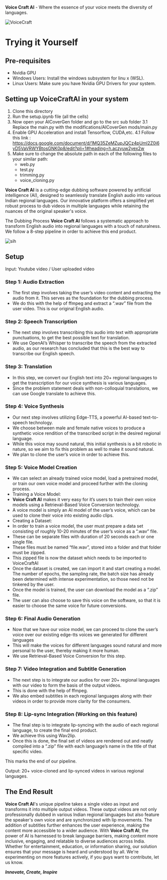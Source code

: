 **Voice Craft AI** - Where the essence of your voice meets the diversity of languages.


![VoiceCraft](https://github.com/HallowSiddharth/VoiceCraftAI/assets/120928306/8e7ac6c1-5331-4f90-8a50-4bd821b49c69)



# Trying it Yourself

## Pre-requisites
- Nvidia GPU
- Windows Users: Install the windows subsystem for linu x (WSL).
- Linux Users: Make sure you have Nvidia GPU Drivers for your system.

## Setting up VoiceCraftAI in your system
1. Clone this directory
2. Run the setup.ipynb file (all the cells)
3. Now open your AICoverGen folder and go to the src sub folder
	3.1 Replace the main.py with the modifications/AICoverGen mods/main.py
4. Enable GPU Acceleration and install Tensorflow, CUDA,etc.
	4.1 Follow this link : https://docs.google.com/document/d/1MQ35ZeMZupJQCz4pUmI2Z0j6yD5VaVRWYBtosGNK0p8/edit?pli=1#heading=h.aczyuw2yex2w
5. Make sure to change the absolute path in each of the following files to your similar path:
   	- web.py
   	- test.py
   	- trimming.py
   	- voice_cloning.py

**Voice Craft AI** is a cutting-edge dubbing software powered by artificial intelligence (AI), designed to seamlessly translate English audio into various Indian regional languages. Our innovative platform offers a simplified yet robust process to dub videos in multiple languages while retaining the nuances of the original speaker's voice.

The Dubbing Process
**Voice Craft AI** follows a systematic approach to transform English audio into regional languages with a touch of naturalness. 
We follow a 8-step pipeline in order to achieve this end product.

![sih](https://github.com/HallowSiddharth/VoiceCraftAI/assets/120928306/749f2b45-d623-4049-a4dd-250313cdc4f0)

## Setup
Input: Youtube video / User uploaded video 

### Step 1: Audio Extraction
- The first step involves taking the user’s video content and extracting the audio from it. This serves as the foundation for the dubbing process.
- We do this with the help of ffmpeg and extract a “.wav” file from the user video. This is our original English audio.

### Step 2: Speech Transcription
- The next step involves transcribing this audio into text with appropriate punctuations, to get the best possible text for translation.
- We use OpenAI’s Whisper to transcribe the speech from the extracted audio, as our research has concluded that this is the best way to transcribe our English speech.

### Step 3: Translation
- In this step, we convert our English text into 20+ regional languages to get the transcription for our voice synthesis is various languages.
- Since the problem statement deals with non-colloquial translations, we can use Google translate to achieve this.

### Step 4: Voice Synthesis
- Our next step involves utilizing Edge-TTS, a powerful AI-based text-to-speech technology.
- We choose between male and female native voices to produce a synthetic voice rendition of the transcribed script in the desired regional language.
- While this voice may sound natural, this initial synthesis is a bit robotic in nature, so we aim to fix this problem as well to make it sound natural.
- We plan to clone the user’s voice in order to achieve this.

### Step 5: Voice Model Creation
- We can select an already trained voice model, load a pretrained model, or train our own voice model and proceed further with the cloning process.
- Training a Voice Model:
- **Voice Craft AI** makes it very easy for it’s users to train their own voice models using a Retrieval-Based Voice Conversion technology.
- A voice model is simply an AI model of the user’s voice, which can be used to clone their voice into existing audio clips.
- Creating a Dataset:
- In order to train a voice model, the user must prepare a data set consisting of roughly 10-20 minutes of the user’s voice as a “.wav” file.
- These can be separate files with duration of 20 seconds each or one single file.
- These files must be named “file<number>.wav”, stored into a folder and that folder must be zipped.
- This zipped file is now the dataset which needs to be imported to VoiceCraftAI
- Once the dataset is created, we can import it and start creating a model. The number of epochs, the sampling rate, the batch size has already been determined with intense experimentation, so those need not be tinkered by the user.
- Once the model is trained, the user can download the model as a “.zip” file.
- The user can also choose to save this voice on the software, so that it is easier to choose the same voice for future conversions.



### Step 6: Final Audio Generation
- Now that we have our voice model, we can proceed to clone the user’s voice over our existing edge-tts voices we generated for different languages
- This will make the voices for different languages sound natural and more personal to the user, thereby making it more human.
- We use Retrieval-Based Voice Conversion for this step.

### Step 7: Video Integration and Subtitle Generation
- The next step is to integrate our audios for over 20+ regional languages with our video to form the basis of the output videos.
- This is done with the help of ffmpeg.
- We also embed subtitles in each regional languages along with their videos in order to provide more clarity for the consumers.

### Step 8: Lip-sync Integration (Working on this feature)
- The final step is to integrate lip-syncing with the audio of each regional language, to create the final end product.
- We achieve this using Wav2lip.
- Once this is done, the final set of videos are rendered out and neatly compiled into a “.zip” file with each language’s name in the title of that specific video.

This marks the end of our pipeline.

Output: 20+ voice-cloned and lip-synced videos in various regional languages.








## The End Result
**Voice Craft AI**'s unique pipeline takes a single video as input and transforms it into multiple output videos. These output videos are not only professionally dubbed in various Indian regional languages but also feature the speaker's own voice and are synchronized with lip movements. The addition of subtitles further enhances the user experience, making the content more accessible to a wider audience.
With **Voice Craft AI**, the power of AI is harnessed to break language barriers, making content more inclusive, engaging, and relatable to diverse audiences across India. Whether for entertainment, education, or information sharing, our solution ensures that your message is heard and understood by all.
We're experimenting on more features actively, if you guys want to contribute, let us know.

_**Innovate, Create, Inspire**_
 




						
